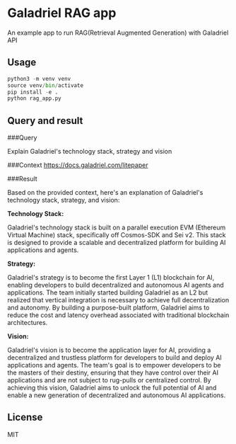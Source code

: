 # Galadriel RAG app
An example app to run RAG(Retrieval Augmented Generation) with Galadriel API

## Usage
```python
python3 -m venv venv
source venv/bin/activate
pip install -e .
python rag_app.py
```

## Query and result

###Query

Explain Galadriel's technology stack, strategy and vision

###Context
https://docs.galadriel.com/litepaper

###Result 

Based on the provided context, here's an explanation of Galadriel's technology stack, strategy, and vision:

**Technology Stack:**

Galadriel's technology stack is built on a parallel execution EVM (Ethereum Virtual Machine) stack, specifically off Cosmos-SDK and Sei v2. This stack is designed to provide a scalable and decentralized platform for building AI applications and agents.

**Strategy:**

Galadriel's strategy is to become the first Layer 1 (L1) blockchain for AI, enabling developers to build decentralized and autonomous AI agents and applications. The team initially started building Galadriel as an L2 but realized that vertical integration is necessary to achieve full decentralization and autonomy. By building a purpose-built platform, Galadriel aims to reduce the cost and latency overhead associated with traditional blockchain architectures.

**Vision:**

Galadriel's vision is to become the application layer for AI, providing a decentralized and trustless platform for developers to build and deploy AI applications and agents. The team's goal is to empower developers to be the masters of their destiny, ensuring that they have control over their AI applications and are not subject to rug-pulls or centralized control. By achieving this vision, Galadriel aims to unlock the full potential of AI and enable a new generation of decentralized and autonomous AI applications.

## License
MIT
